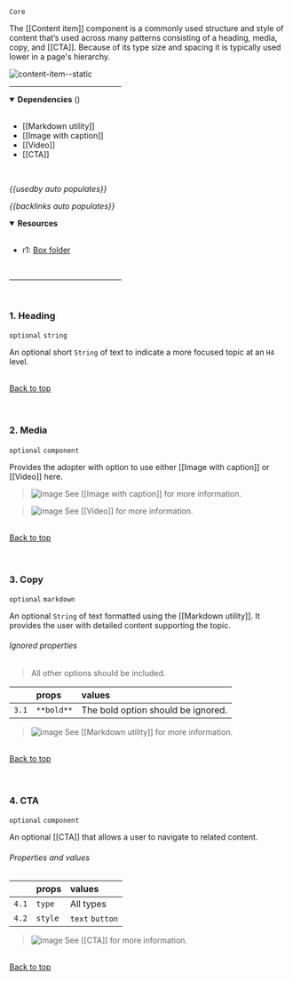 `Core` <!-- category start --><!-- category end -->

The [[Content item]] component is a commonly used structure and style of content that’s used across many patterns consisting of a heading, media, copy, and [[CTA]]. Because of its type size and spacing it is typically used lower in a page's hierarchy.

![content-item--static](https://user-images.githubusercontent.com/3793636/121725811-5b03df00-caaf-11eb-98fd-45fbc2c9ba3e.png)

<hr width="40%" />

<!-- toc start open="true" depthStart="3" depthEnd="5" --><!-- toc end -->

<details open="true">
  <summary><strong>Dependencies</strong> (<!-- dependencyCount start --><!-- dependencyCount end -->)</summary><br />

- [[Markdown utility]]
- [[Image with caption]]
- [[Video]]
- [[CTA]]

<br />
</details>

<!-- usedby start open="true" -->
*{{usedby auto populates}}*
<!-- usedby end -->

<!-- backlinks start open="true" -->
*{{backlinks auto populates}}*
<!-- backlinks end -->

<a name="resources"></a>
<details open="true">
  <summary><strong>Resources</strong></summary><br />

- r1: [Box folder](https://ibm.ent.box.com/folder/101273188385)

<br />
</details>

<hr width="40%" />

<br />

### 1. Heading
`optional` `string`

An optional short `String` of text to indicate a more focused topic at an `H4` level. 

<br />[Back to top](#wiki-wrapper)<br /><br /><br />

### 2. Media
`optional` `component`

Provides the adopter with option to use either [[Image with caption]] or [[Video]] here.

> ![image](https://user-images.githubusercontent.com/3793636/117873919-f6faba80-b265-11eb-81a5-039bdcd822e8.png)  See [[Image with caption]] for more information.

> ![image](https://user-images.githubusercontent.com/3793636/117873919-f6faba80-b265-11eb-81a5-039bdcd822e8.png)  See [[Video]] for more information.

<br />[Back to top](#wiki-wrapper)<br /><br /><br />

### 3. Copy
`optional` `markdown`

An optional `String` of text formatted using the [[Markdown utility]]. It provides the user with detailed content supporting the topic.

###### Ignored properties

> All other options should be included.

|        | props      | values       |
|:-------|:-----------|:-------------|
| `3.1`  | `**bold**` | The bold option should be ignored. |

> ![image](https://user-images.githubusercontent.com/3793636/117873919-f6faba80-b265-11eb-81a5-039bdcd822e8.png)  See [[Markdown utility]] for more information.

<br />[Back to top](#wiki-wrapper)<br /><br /><br />

### 4. CTA

`optional` `component`

An optional [[CTA]] that allows a user to navigate to related content.

###### Properties and values

|        | props      | values       |
|:-------|:-----------|:-------------|
| `4.1`  | `type`     | All types    |
| `4.2`  | `style`    | `text` `button`   |


> ![image](https://user-images.githubusercontent.com/3793636/117873919-f6faba80-b265-11eb-81a5-039bdcd822e8.png)  See [[CTA]] for more information.

<br />[Back to top](#wiki-wrapper)<br /><br /><br />